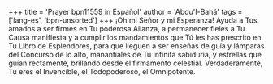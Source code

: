 +++
title = 'Prayer bpn11559 in Español'
author = 'Abdu'l-Bahá'
tags = ['lang-es', 'bpn-unsorted']
+++
¡Oh mi Señor y mi Esperanza! Ayuda a Tus amados a ser firmes en Tu poderosa Alianza, a permanecer fieles a Tu Causa manifiesta y a cumplir los mandamientos que Tú les has prescrito en Tu Libro de Esplendores, para que lleguen a ser enseñas de guía y lámparas del Concurso de lo alto, manantiales de Tu infinita sabiduría, y estrellas que guían rectamente, brillando desde el firmamento celestial.
Verdaderamente, Tú eres el Invencible, el Todopoderoso, el Omnipotente.
